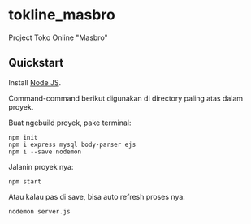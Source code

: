 # tokline_masbro
Project Toko Online "Masbro"

## Quickstart
Install [Node JS](https://nodejs.org/en).

Command-command berikut digunakan di directory paling atas dalam proyek.


Buat ngebuild proyek, pake terminal:
```
npm init
npm i express mysql body-parser ejs
npm i --save nodemon
```

Jalanin proyek nya:
```
npm start
```

Atau kalau pas di save, bisa auto refresh proses nya:
```
nodemon server.js
```
